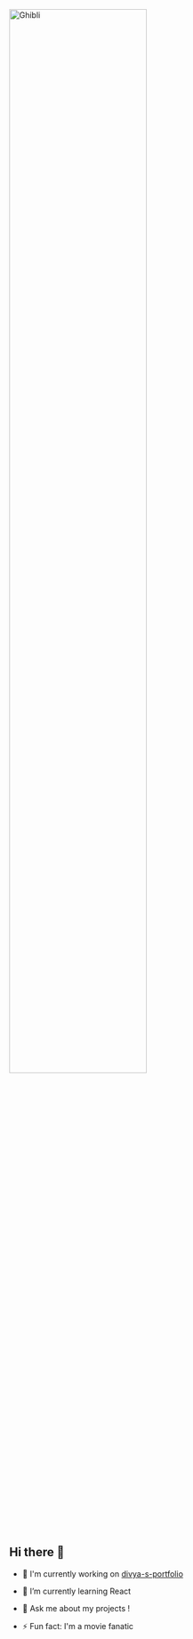 
<img src=https://media2.giphy.com/media/v1.Y2lkPTc5MGI3NjExNzk5Ynp5ZHU3N2lnZm5uamU5aTJuOWllNnVqZ28wampnNmFrMGVvdSZlcD12MV9pbnRlcm5hbF9naWZfYnlfaWQmY3Q9Zw/K0yXL4cDnFrq0/giphy.gif alt="Ghibli" width="70%">



## Hi there 👋




- 🔭 I'm currently working on [divya-s-portfolio](https://github.com/05divya05/divya-s-portfolio.git)

- 🌱 I’m currently learning React

- 💬 Ask me about my projects !

- ⚡ Fun fact: I'm a movie fanatic 

